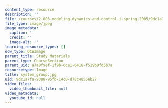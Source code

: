 ```yaml
---
content_type: resource
description: ''
file: /courses/2-003-modeling-dynamics-and-control-i-spring-2005/9dc1a7fa938895fb14c0d78c4855eb27_system_group.jpg
file_type: image/jpeg
image_metadata:
  caption: ''
  credit: ''
  image-alt: ''
learning_resource_types: []
ocw_type: OCWImage
parent_title: Study Materials
parent_type: CourseSection
parent_uid: a7a8f9ef-1f9b-6ce1-6418-f519b9fd5b7a
resourcetype: Image
title: system_group.jpg
uid: 9dc1a7fa-9388-95fb-14c0-d78c4855eb27
video_files:
  video_thumbnail_file: null
video_metadata:
  youtube_id: null
---
```

